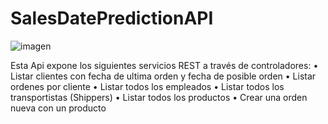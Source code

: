 # SalesDatePredictionAPI
![imagen](https://github.com/user-attachments/assets/4957a99c-dd1a-4d6d-8c2a-c9c092092b67)


Esta Api expone los siguientes servicios REST a 
través de controladores:
• Listar clientes con fecha de ultima orden y fecha de posible orden
• Listar ordenes por cliente
• Listar todos los empleados
• Listar todos los transportistas (Shippers)
• Listar todos los productos
• Crear una orden nueva con un producto
